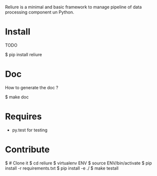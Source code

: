 Reliure is a minimal and basic framework to manage pipeline of data processing
component un Python.


Install
======

TODO

$ pip install reliure

Doc
===

How to generate the doc ?

$ make doc

Requires
=======

* py.test for testing

Contribute
==========

$ # Clone it
$ cd reliure
$ virtualenv ENV
$ source ENV/bin/activate
$ pip install -r requirements.txt
$ pip install -e ./
$ make testall
